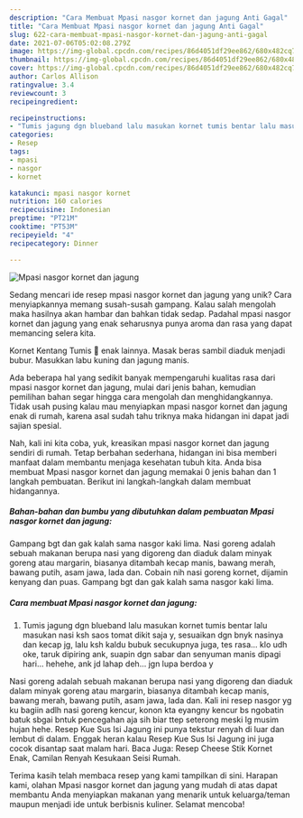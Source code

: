 ```yaml
---
description: "Cara Membuat Mpasi nasgor kornet dan jagung Anti Gagal"
title: "Cara Membuat Mpasi nasgor kornet dan jagung Anti Gagal"
slug: 622-cara-membuat-mpasi-nasgor-kornet-dan-jagung-anti-gagal
date: 2021-07-06T05:02:08.279Z
image: https://img-global.cpcdn.com/recipes/86d4051df29ee862/680x482cq70/mpasi-nasgor-kornet-dan-jagung-foto-resep-utama.jpg
thumbnail: https://img-global.cpcdn.com/recipes/86d4051df29ee862/680x482cq70/mpasi-nasgor-kornet-dan-jagung-foto-resep-utama.jpg
cover: https://img-global.cpcdn.com/recipes/86d4051df29ee862/680x482cq70/mpasi-nasgor-kornet-dan-jagung-foto-resep-utama.jpg
author: Carlos Allison
ratingvalue: 3.4
reviewcount: 3
recipeingredient:

recipeinstructions:
- "Tumis jagung dgn blueband lalu masukan kornet tumis bentar lalu masukan nasi ksh saos tomat dikit saja y, sesuaikan dgn bnyk nasinya dan kecap jg, lalu ksh kaldu bubuk secukupnya juga, tes rasa... klo udh oke, taruk dipiring ank, suapin dgn sabar dan senyuman manis dipagi hari... hehehe, ank jd lahap deh... jgn lupa berdoa y"
categories:
- Resep
tags:
- mpasi
- nasgor
- kornet

katakunci: mpasi nasgor kornet 
nutrition: 160 calories
recipecuisine: Indonesian
preptime: "PT21M"
cooktime: "PT53M"
recipeyield: "4"
recipecategory: Dinner

---
```



![Mpasi nasgor kornet dan jagung](https://img-global.cpcdn.com/recipes/86d4051df29ee862/680x482cq70/mpasi-nasgor-kornet-dan-jagung-foto-resep-utama.jpg)

Sedang mencari ide resep mpasi nasgor kornet dan jagung yang unik? Cara menyiapkannya memang susah-susah gampang. Kalau salah mengolah maka hasilnya akan hambar dan bahkan tidak sedap. Padahal mpasi nasgor kornet dan jagung yang enak seharusnya punya aroma dan rasa yang dapat memancing selera kita.

Kornet Kentang Tumis 🍘 enak lainnya. Masak beras sambil diaduk menjadi bubur. Masukkan labu kuning dan jagung manis.

Ada beberapa hal yang sedikit banyak mempengaruhi kualitas rasa dari mpasi nasgor kornet dan jagung, mulai dari jenis bahan, kemudian pemilihan bahan segar hingga cara mengolah dan menghidangkannya. Tidak usah pusing kalau mau menyiapkan mpasi nasgor kornet dan jagung enak di rumah, karena asal sudah tahu triknya maka hidangan ini dapat jadi sajian spesial.


Nah, kali ini kita coba, yuk, kreasikan mpasi nasgor kornet dan jagung sendiri di rumah. Tetap berbahan sederhana, hidangan ini bisa memberi manfaat dalam membantu menjaga kesehatan tubuh kita. Anda bisa membuat Mpasi nasgor kornet dan jagung memakai 0 jenis bahan dan 1 langkah pembuatan. Berikut ini langkah-langkah dalam membuat hidangannya.

<!--inarticleads1-->

##### Bahan-bahan dan bumbu yang dibutuhkan dalam pembuatan Mpasi nasgor kornet dan jagung:



Gampang bgt dan gak kalah sama nasgor kaki lima. Nasi goreng adalah sebuah makanan berupa nasi yang digoreng dan diaduk dalam minyak goreng atau margarin, biasanya ditambah kecap manis, bawang merah, bawang putih, asam jawa, lada dan. Cobain nih nasi goreng kornet, dijamin kenyang dan puas. Gampang bgt dan gak kalah sama nasgor kaki lima. 

<!--inarticleads2-->

##### Cara membuat Mpasi nasgor kornet dan jagung:

1. Tumis jagung dgn blueband lalu masukan kornet tumis bentar lalu masukan nasi ksh saos tomat dikit saja y, sesuaikan dgn bnyk nasinya dan kecap jg, lalu ksh kaldu bubuk secukupnya juga, tes rasa... klo udh oke, taruk dipiring ank, suapin dgn sabar dan senyuman manis dipagi hari... hehehe, ank jd lahap deh... jgn lupa berdoa y


Nasi goreng adalah sebuah makanan berupa nasi yang digoreng dan diaduk dalam minyak goreng atau margarin, biasanya ditambah kecap manis, bawang merah, bawang putih, asam jawa, lada dan. Kali ini resep nasgor yg ku bagiin adlh nasi goreng kencur, konon kta eyangny kencur bs ngobatin batuk sbgai bntuk pencegahan aja sih biar ttep seterong meski lg musim hujan hehe. Resep Kue Sus Isi Jagung ini punya tekstur renyah di luar dan lembut di dalam. Enggak heran kalau Resep Kue Sus Isi Jagung ini juga cocok disantap saat malam hari. Baca Juga: Resep Cheese Stik Kornet Enak, Camilan Renyah Kesukaan Seisi Rumah. 

Terima kasih telah membaca resep yang kami tampilkan di sini. Harapan kami, olahan Mpasi nasgor kornet dan jagung yang mudah di atas dapat membantu Anda menyiapkan makanan yang menarik untuk keluarga/teman maupun menjadi ide untuk berbisnis kuliner. Selamat mencoba!
